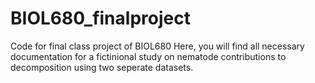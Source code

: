 # BIOL680_finalproject
Code for final class project of BIOL680
Here, you will find all necessary documentation for a fictinional study on nematode contributions to decomposition using two seperate datasets. 
